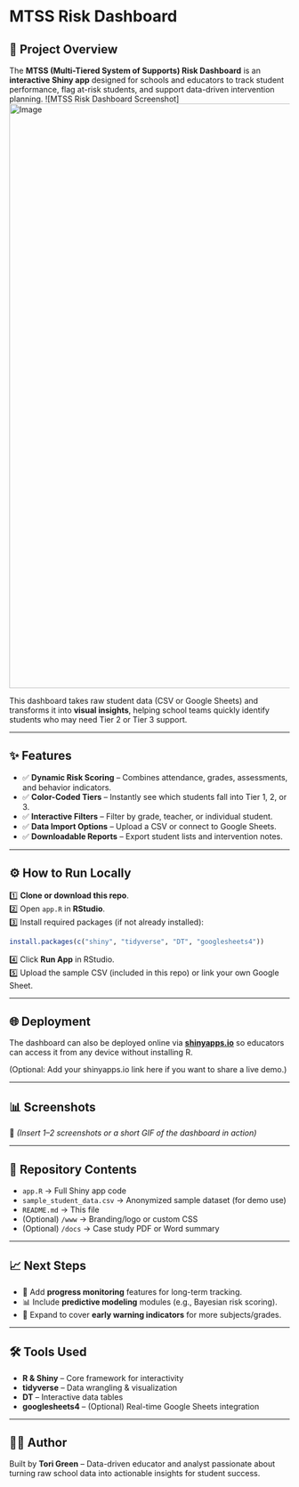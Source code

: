 # MTSS Risk Dashboard

## 📌 Project Overview
The **MTSS (Multi-Tiered System of Supports) Risk Dashboard** is an **interactive Shiny app** designed for schools and educators to track student performance, flag at-risk students, and support data-driven intervention planning.
![MTSS Risk Dashboard Screenshot]<img width="1875" height="1051" alt="Image" src="https://github.com/user-attachments/assets/42ff9f74-9c4a-4f4f-9747-8616cfa0e446" />

This dashboard takes raw student data (CSV or Google Sheets) and transforms it into **visual insights**, helping school teams quickly identify students who may need Tier 2 or Tier 3 support.

---

## ✨ Features
- ✅ **Dynamic Risk Scoring** – Combines attendance, grades, assessments, and behavior indicators.  
- ✅ **Color-Coded Tiers** – Instantly see which students fall into Tier 1, 2, or 3.  
- ✅ **Interactive Filters** – Filter by grade, teacher, or individual student.  
- ✅ **Data Import Options** – Upload a CSV or connect to Google Sheets.  
- ✅ **Downloadable Reports** – Export student lists and intervention notes.  

---

## ⚙️ How to Run Locally
1️⃣ **Clone or download this repo**.  
2️⃣ Open `app.R` in **RStudio**.  
3️⃣ Install required packages (if not already installed):  
```R
install.packages(c("shiny", "tidyverse", "DT", "googlesheets4"))
```
4️⃣ Click **Run App** in RStudio.  
5️⃣ Upload the sample CSV (included in this repo) or link your own Google Sheet.

---

## 🌐 Deployment
The dashboard can also be deployed online via **[shinyapps.io](https://www.shinyapps.io/)** so educators can access it from any device without installing R.

(Optional: Add your shinyapps.io link here if you want to share a live demo.)

---

## 📊 Screenshots
📸 *(Insert 1–2 screenshots or a short GIF of the dashboard in action)*

---

## 📂 Repository Contents
- `app.R` → Full Shiny app code  
- `sample_student_data.csv` → Anonymized sample dataset (for demo use)  
- `README.md` → This file  
- (Optional) `/www` → Branding/logo or custom CSS  
- (Optional) `/docs` → Case study PDF or Word summary  

---

## 📈 Next Steps
- 🔄 Add **progress monitoring** features for long-term tracking.  
- 📊 Include **predictive modeling** modules (e.g., Bayesian risk scoring).  
- 🎯 Expand to cover **early warning indicators** for more subjects/grades.

---

## 🛠 Tools Used
- **R & Shiny** – Core framework for interactivity  
- **tidyverse** – Data wrangling & visualization  
- **DT** – Interactive data tables  
- **googlesheets4** – (Optional) Real-time Google Sheets integration

---

## 👩‍🏫 Author
Built by **Tori Green** – Data-driven educator and analyst passionate about turning raw school data into actionable insights for student success.

